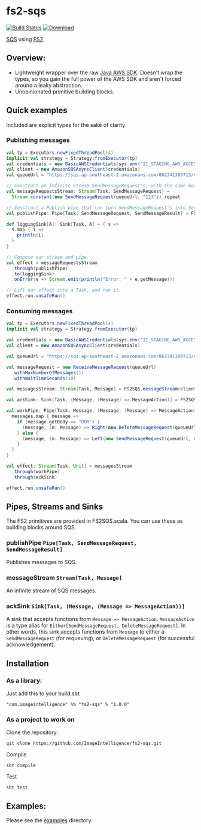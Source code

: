# fs2-sqs

[![Build Status](https://travis-ci.org/ImageIntelligence/fs2-sqs.svg?branch=master)](https://travis-ci.org/ImageIntelligence/fs2-sqs)
[![Download](https://api.bintray.com/packages/imageintelligence/maven/fs2-sqs/images/download.svg)](https://bintray.com/imageintelligence/maven/fs2-sqs/_latestVersion)

[SQS](https://aws.amazon.com/sqs/) using [FS2](https://github.com/functional-streams-for-scala/fs2).


## Overview:

- Lightweight wrapper over the raw [Java AWS SDK](https://aws.amazon.com/sdk-for-java/). Doesn't wrap the types, so you
gain the full power of the AWS SDK and aren't forced around a leaky abstraction.
- Unopinionated primitive building blocks.

## Quick examples

Included are explicit types for the sake of clarity 

### Publishing messages

```scala
val tp = Executors.newFixedThreadPool(4)
implicit val strategy = Strategy.fromExecutor(tp)
val credentials = new BasicAWSCredentials(sys.env("II_STAGING_AWS_ACCESS_KEY"), sys.env("II_STAGING_AWS_SECRET_KEY"))
val client = new AmazonSQSAsyncClient(credentials)
val queueUrl = "https://sqs.ap-southeast-2.amazonaws.com/862341389713/example"

// Construct an infinite Stream SendMessageRequest's, with the same body "123"
val messageRequestsStream: Stream[Task, SendMessageRequest] =
  Stream.constant(new SendMessageRequest(queueUrl, "123")).repeat

// Construct a Publish pipe that can turn SendMessageRequest's into SendMessageResult's
val publishPipe: Pipe[Task, SendMessageRequest, SendMessageResult] = FS2SQS.publishPipe(client)

def loggingSink[A]: Sink[Task, A] = { s =>
  s.map { i =>
    println(i)
  }
}

// Compose our stream and pipe.
val effect = messageRequestsStream
  .through(publishPipe)
  .to(loggingSink)
  .onError(e => Stream.emit(println("Error: " + e.getMessage)))

// Lift our effect into a Task, and run it.
effect.run.unsafeRun()
```

### Consuming messages

```scala
val tp = Executors.newFixedThreadPool(4)
implicit val strategy = Strategy.fromExecutor(tp)

val credentials = new BasicAWSCredentials(sys.env("II_STAGING_AWS_ACCESS_KEY"), sys.env("II_STAGING_AWS_SECRET_KEY"))
val client = new AmazonSQSAsyncClient(credentials)

val queueUrl = "https://sqs.ap-southeast-2.amazonaws.com/862341389713/example"

val messageRequest = new ReceiveMessageRequest(queueUrl)
  .withMaxNumberOfMessages(1)
  .withWaitTimeSeconds(10)

val messagesStream: Stream[Task, Message] = FS2SQS.messageStream(client, messageRequest)

val ackSink: Sink[Task, (Message, (Message) => MessageAction)] = FS2SQS.ackSinkAlt(client)

val workPipe: Pipe[Task, Message, (Message, (Message) => MessageAction)] = { messages =>
  messages.map { message =>
    if (message.getBody == "DOM") {
      (message, (m: Message) => Right(new DeleteMessageRequest(queueUrl, m.getReceiptHandle)))
    } else {
      (message, (m: Message) => Left(new SendMessageRequest(queueUrl, m.getBody)))
    }
  }
}

val effect: Stream[Task, Unit] = messagesStream
  .through(workPipe)
  .through(ackSink)

effect.run.unsafeRun()
```


## Pipes, Streams and Sinks

The FS2 primitives are provided in FS2SQS.scala. You can use these as building blocks around SQS. 

### publishPipe `Pipe[Task, SendMessageRequest, SendMessageResult]`

Publishes messages to SQS.

### messageStream `Stream[Task, Message]`

An infinite stream of SQS messages.

### ackSink `Sink[Task, (Message, (Message => MessageAction))]`

A sink that accepts functions from `Message => MessageAction`. `MessageAction` is a type alias for 
`Either[SendMessageRequest, DeleteMessageRequest]`. In other words, this sink accepts functions from `Message` to 
either a `SendMessageRequest` (for requeuing), or `DeleteMessageRequest` (for successful acknowledgement).

## Installation

### As a library:

Just add this to your build.sbt

```
"com.imageintelligence" %% "fs2-sqs" % "1.0.0"
```

### As a project to work on

Clone the repository:

```
git clone https://github.com/ImageIntelligence/fs2-sqs.git
```

Compile

```
sbt compile
```

Test

```
sbt test
```

## Examples:

Please see the [examples](https://github.com/imageintelligence/fs2-sqs/tree/master/src/main/scala/com/imageintelligence/fs2-sqs/examples) directory.


